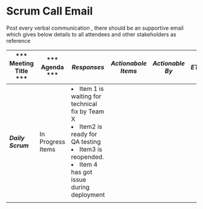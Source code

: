 # Scrum Call Email

Post every verbal communication , there should be an supportive email which gives below details to all attendees and other stakeholders as reference

| *** Meeting Title *** | *** Agenda *** |  ***Responses*** | ***Actionabole Items***  | ***Actionable By*** |***ETA*** |
|---|---|---|---|---|---|
| ***Daily Scrum*** | In Progress Items | <li> Item 1 is waiting for technical fix by Team X</li> <li>Item2 is ready for QA testing</li><li>Item3 is reopended.</li><li>Item 4 has got issue during deployment</li> |  |  |  |
|  |  |  |  |  |  |
